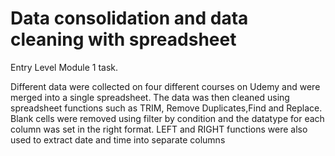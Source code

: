 # Data consolidation and data cleaning with spreadsheet

Entry Level Module 1 task.

Different data were collected on four different courses on Udemy and were merged into a single spreadsheet.
The data was then cleaned using spreadsheet functions such as TRIM, Remove Duplicates,Find and Replace.
Blank cells were removed using filter by condition and the datatype for each column was set in the right format.
LEFT and RIGHT functions were also used to extract date and time into separate columns 
